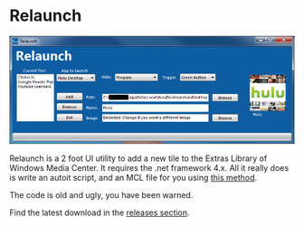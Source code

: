 Relaunch
========

![Example Screenshot.](https://raw.githubusercontent.com/chrishalebarnes/Relaunch/master/relaunch.png)

Relaunch is a 2 foot UI utility to add a new tile to the Extras Library of Windows Media Center. It requires the .net framework 4.x. All it really does is write an autoit script, and an MCL file for you using [this method](http://techlifeweb.com/how-to-build-your-own-app-launcher-for-windows-media-center/).

The code is old and ugly, you have been warned.

Find the latest download in the [releases section](https://github.com/chrishalebarnes/Relaunch/releases).
